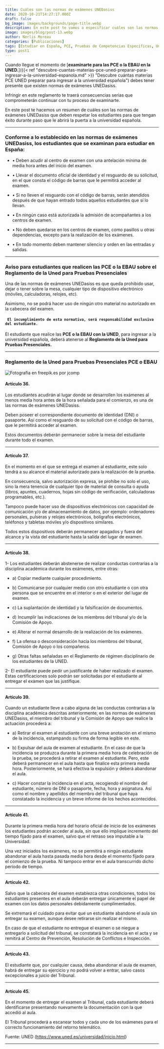 ```yaml
---
title: Cuáles son las normas de exámenes UNEDasiss
date: 2020-10-21T14:27:17.000Z
draft: false
bg_image: images/backgrounds/page-title.webp
description: En este post te vamos a especificar cuáles son las normas de exámenes UNEDasiss que necesitas conocer para presentar las PCE o EBAU.
image: images/blog/post-13.webp
author: Nerlis Moreau
categories: [Publicaciones]
tags: [Estudiar en España, PCE, Pruebas de Competencias Específicas, Universidad en España, Universidad Española]
type: post1
---
```


Cuando llegue el momento de [**examinarte para las PCE o la EBAU en la UNED.**]({{< ref "descubre-cuantas-materias-pce-uned-preparar-para-ingresar-a-la-universidad-espanola.md" >}} "Descubre cuántas materias PCE UNED preparar para ingresar a la universidad española") debes tener presente que existen normas de exámenes UNEDasiss.

Infringir en este reglamento te traerá consecuencias serias que comprometerán continuar con tu proceso de examinarte.

En este post te hacemos un resumen de cuáles son las normas de exámenes UNEDasiss que deben respetar los estudiantes para que tengan éxito durante paso que le abrirá la puerta a la universidad española.

---

### Conforme a lo establecido en las normas de exámenes UNEDasiss, los estudiantes que se examinan para estudiar en España:

- • Deben acudir al centro de examen con una antelación mínima de media hora antes del inicio del examen.

- • Llevar el documento oficial de identidad y el resguardo de su solicitud, en el que consta el código de barras que le permitirá acceder al examen.

- • Si no lleven el resguardo con el código de barras, serán atendidos después de que hayan entrado todos aquellos estudiantes que sí lo llevan.

- • En ningún caso está autorizada la admisión de acompañantes a los centros de examen.

- • No deben quedarse en los centros de examen, como pasillos u otras dependencias, excepto para la realización de los exámenes.

- • En todo momento deben mantener silencio y orden en las entradas y salidas.

---

### Aviso para estudiantes que realicen las PCE o la EBAU sobre el Reglamento de la Uned para Pruebas Presenciales

Una de las normas de exámenes UNEDasiss es que queda prohibido usar, dejar o tener sobre la mesa, cualquier tipo de dispositivo electrónico (móviles, calculadoras, relojes, etc).

Asimismo, no se podrá hacer uso de ningún otro material no autorizado en la cabecera del examen.

#### ``` El incumplimiento de esta normativa, será responsabilidad exclusiva del estudiante.```

El estudiante que realice las **PCE o la EBAU con la UNED**, para ingresar a la universidad española, deberá atenerse al **Reglamento de la Uned para Pruebas Presenciales.**

---

### Reglamento de la Uned para Pruebas Presenciales PCE o EBAU

![](/images/blog/post-13_1.webp "Fotografia en freepik.es por jcomp")

#### Artículo 36.

Los estudiantes acudirán al lugar donde se desarrollen los exámenes al menos media hora antes de la hora señalada para el comienzo, es una de las normas de exámenes UNEDasiss.

Deben poseer el correspondiente documento de identidad (DNI) o pasaporte. Así como el resguardo de su solicitud con el código de barras, que le permitirá acceder al examen.

Estos documentos deberán permanecer sobre la mesa del estudiante durante todo el examen.

---

#### Artículo 37.

En el momento en el que se entrega el examen al estudiante, este solo tendrá a su alcance el material autorizado para la realización de la prueba.

En consecuencia, salvo autorización expresa, se prohíbe no solo el uso, sino la mera tenencia de cualquier tipo de material de consulta o ayuda (libros, apuntes, cuadernos, hojas sin código de verificación, calculadoras programables, etc.).

Tampoco puede hacer uso de dispositivos electrónicos con capacidad de comunicación y/o de almacenamiento de datos, por ejemplo: ordenadores personales, pulseras y relojes electrónicos, bolígrafos electrónicos, teléfonos y tabletas móviles y/o dispositivos similares.

Todos estos dispositivos deberán permanecer apagados y fuera del alcance y la vista del estudiante hasta la salida del lugar de examen.

---

#### Artículo 38.

1- Los estudiantes deberán abstenerse de realizar conductas contrarias a la disciplina académica durante los exámenes, entre otras:

*  a) Copiar mediante cualquier procedimiento.

*  b) Comunicarse por cualquier medio con otro estudiante o con otra persona que se encuentre en el interior o en el exterior del lugar de examen.

*  c) La suplantación de identidad y la falsificación de documentos.

*  d) Incumplir las indicaciones de los miembros del tribunal y/o de la Comisión de Apoyo.

*  e) Alterar el normal desarrollo de la realización de los exámenes.

*  f) La ofensa o desconsideración hacia los miembros del tribunal, Comisión de Apoyo o los compañeros.

*  g) Otras faltas señaladas en el Reglamento de régimen disciplinario de los estudiantes de la UNED.

2- El estudiante puede pedir un justificante de haber realizado el examen. Estas certificaciones solo podrán ser solicitadas por el estudiante al entregar el examen que las justifique.

---

#### Artículo 39.

Cuando un estudiante lleve a cabo alguna de las conductas contrarias a la disciplina académica descritas anteriormente, en las normas de exámenes UNEDasiss, el miembro del tribunal y la Comisión de Apoyo que realice la actuación procederá a:

* a) Retirar el examen al estudiante con una breve anotación en el mismo de la incidencia, estampando su firma de forma legible en este.

* b) Expulsar del aula de examen al estudiante. En el caso de que la incidencia se produzca durante la primera media hora de celebración de la prueba, se procederá a retirar el examen al estudiante. Pero, este deberá permanecer en el aula hasta que finalice esta primera media hora. Posteriormente, se hará efectiva la expulsión y deberá abandonar el aula.

* c) Hacer constar la incidencia en el acta, recogiendo el nombre del estudiante, número de DNI o pasaporte, fecha, hora y asignatura. Así como el nombre y apellidos del miembro del tribunal que haya constatado la incidencia y un breve informe de los hechos acontecidos.

---

#### Artículo 41.

Durante la primera media hora del horario oficial de inicio de los exámenes los estudiantes podrán acceder al aula, sin que ello implique incremento del tiempo fijado para el examen, salvo que el retraso sea imputable a la Universidad.

Una vez iniciados los exámenes, no se permitirá a ningún estudiante abandonar el aula hasta pasada media hora desde el momento fijado para el comienzo de la prueba. Ni tampoco entrar en el aula transcurrido dicho período de tiempo.

---

#### Artículo 42.

Salvo que la cabecera del examen establezca otras condiciones, todos los estudiantes presentes en el aula deberán entregar únicamente el papel de examen con los datos personales debidamente cumplimentados.

Se extremará el cuidado para evitar que un estudiante abandone el aula sin entregar su examen, aunque desee retirarse sin realizar el mismo.

En caso de que el estudiante no entregue el examen o se niegue a entregarlo a solicitud del tribunal, se constatará la incidencia en el acta y se remitirá al Centro de Prevención, Resolución de Conflictos e Inspección.

---

#### Artículo 43.

El estudiante que, por cualquier causa, deba abandonar el aula de examen, habrá de entregar su ejercicio y no podrá volver a entrar, salvo casos excepcionales a juicio del Tribunal.

---

#### Artículo 45.

En el momento de entregar el examen al Tribunal, cada estudiante deberá identificarse presentando nuevamente la documentación con la que accedió al aula.

El Tribunal procederá a escanear todos y cada uno de los exámenes para el correcto funcionamiento del retorno telemático.

Fuente: UNED (https://www.uned.es/universidad/inicio.html)

---

